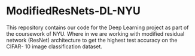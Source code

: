 # ModifiedResNets-DL-NYU
This repository contains our code for the Deep Learning project as part of the coursework of NYU. Where in we are working with modified residual network (ResNet) architecture to get the highest test accuracy on the CIFAR- 10 image classification dataset.
